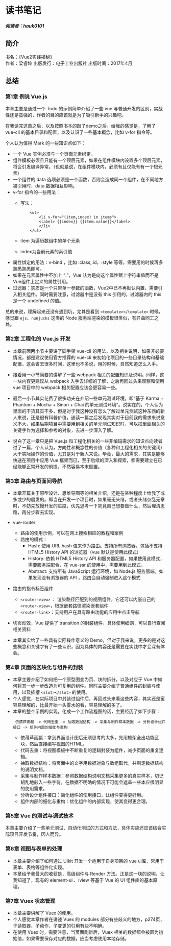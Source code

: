 # 读书笔记

##### 阅读者：hauk0101

## 简介
书名：《Vue2实践揭秘》<br>
作者：梁睿坤
出版发行：电子工业出版社
出版时间：2017年4月

## 总结
### 第1章 例说 Vue.js

本章主要是通过一个 Todo 的示例简单介绍了一些 vue 与普通开发的区别，实战性还是蛮强的，作者的目的应该就是为了吸引新手的兴趣吧。

在我读完这章之后，以及按照书本的敲了demo之后，给我的感觉是，了解了 vue-cli 的基本目录和配置，以及认识了一些基本概念，比如 v-for 指令等。

个人认为值得 Mark 的一些知识点如下：

* 一个 Vue 实例必须与一个页面元素绑定。
* 组件模板必须且只能有一个顶层元素，如果在组件模块内设置多个顶层元素，将会引发编译异常。（也就是说，在组件模块内，必须有且仅能有有一个根元素）
* 一个组件的 data 选项必须是一个函数，否则会造成同一个组件，在不同地方被引用时，data 数据相互影响。
* v-for 指令的一些用法：
    * 写法：
    
        ```
            <ul>
                <li v-for="(item,index) in items">
                <label> {{index}} {{item.value}}</label>
                </li>
            </ul>
        ```
    * item 为遍历数组中的单个元素
    * index为当前元素的索引值
* 属性绑定的用法：v-bind ，比如 :class,:id，:style 等等，需要用的时候再多熟悉熟悉即可。
* 如果在元素属性中不加上 “:”，Vue 认为是向这个属性赋上字符串值而不是Vue组件上定义的属性引用。
* 过滤器：实质是一个只带单一参数的函数，Vue2中已不再默认内置，需要引入相关组件。同时需要注意，过滤器中是没有 this 引用的，过滤器内的 this 是一个 undefined 的值。

总的来说，理解起来还没有遇到坑，尤其是看到 `<template></template>` 时候，感觉跟 `ejs`、`nunjucks` 这类的 Node 服务端渲染的模板很类似，有异曲同工之处。   


### 第2章 工程化的 Vue.js 开发

*  本章前面两小节主要讲了脚手架 vue-cli 的用法，以及相关说明，如果非必要情况，都是建议使用官方推荐的 vue-cli 来初始化项目的一些目录结构和基础配置，这会省去很多时间，这里也不多说，用的时候，自然知道怎么入手。

* 接着用一小节简要的讲解了一些 webpack 相关的配置知识及说明。同样，这一块内容更建议从 webpack 入手去详细的了解，之后再回过头来观察和使用 vue 项目中的 webpack 相关配置应该会更容易一些。

* 最后一小节其实花费了很多功夫在介绍一些单元测试环境，即“基于 Karma + Phantom + Mocha + Sinon + Chai 的单元测试环境”。说实在的，个人认为里面的干货其实不多，但是对于我这种没有怎么了解过单元测试这种东西的新人来说，还是很有科普价值，通读一篇之后发现其实对于目前我的需求来说意义不大，如果后期项目中需要用到相关的单元测试知识时，可以把里面相关的关键字作为选择和参考的对象，去进一步深入了解。

* 说白了这一章只是把 Vue.js 和工程化相关的一些非编码需求的知识点向读者过了一篇，个人认为，方向性和概念性的价值（各种和工程化相关的关键词）大于实际操作的价值，尤其是对于新人来说。毕竟，最大的需求，其实是能够快速在项目中应用 Vue 框架而已，至于后续的深入和探索，都需要建立在已经能够正常开发的前提，不然容易本末倒置。

### 第3章 路由与页面间导航

* 本章开篇关于原型设计、思维导图等的相关介绍，还是在某种程度上给我了或多或少的启发的。即当在开发一个项目时，如果毫无头绪，或者头绪杂乱无章时，不妨先放慢开发的进度，优先思考一下究竟自己想要做什么，然后理清思路，再分步骤去实现。

* vue-router 
    * 路由的使用示例，可以在网上搜索相应的教程和案例
    * 路由的模式：
        * Hash: 使用 URL hash 值来作为路由。支持所有浏览器，包括不支持 HTML5 History API 的浏览器（vue 默认是使用此模式）
        * History: 依赖 HTML5 History API 和服务器配置，如果使用此模式，需要服务端配合，在 vue-ssr 的使用中，需要用到此模式。
        * Abstract: 支持所有 JavaScript 运行环境，如 Node.js 服务器端。如果发现没有浏览器的 API ，路由会自动强制进入这个模式

* 路由的指令标签组件
    * `<router-view>` ： 渲染路径匹配到的视图组件，它还可以内嵌自己的 `<router-view>`，根据嵌套路径渲染嵌套组件
    * `<router-link>`：支持用户在具有路由功能的应用中点击导航

* 切页动效，Vue 提供了 transition 的封装组件，具体使用细则，可以自行查阅相关资料

* 本章其实给了一些具有实际操作意义的 Demo，但对于我来说，更多的是对这些概念和关键字有了一些认识，因为具体的内容还是需要在实践中才会深有体会。

### 第4章 页面的区块化与组件的封装

* 本章主要介绍了如何把一个原型图变为页、块的拆分，以及对应于 Vue 中如何将其一步一步改造为可复用的组件。同时主要介绍了普通组件的封装与使用，以及插槽 `<slot></slot>` 的使用。
* 个人感觉，在实际项目中封装过组件后，再回过头来看这些内容，其实还是蛮容易理解的，比最开始一头雾水的看，容易理解的多了。
* 本章的整个示例的实现，化成一个工作流程图的话，主要经历了如下步骤：
    ```
     依葫芦画瓢 -> 代码去重 -> 抽取数据结构 -> 采集与制作样本数据 -> 分析设计组件接口 -> 组件内部的细化与重构
    ```
    * 依葫芦画瓢：拿到界面设计图后无须思考的太多，先用框架全出功能区块，然后直接编写视图的HTML。
    * 代码去重：将视图模板中不断重复的逻辑封装为组件，减少页面的重复逻辑。
    * 抽取数据结构：将页面中的文字用数据对象与数组取代，并制定数据结构的说明文档。
    * 采集与制作样本数据：参照数据结构说明文档采集更多的真实样本，切记胡乱地敲入一些字符，在数据不明确的情况下可能会遮盖一些本应很明显的使用需求。
    * 分析设计组件接口：简化组件的使用接口，让组件变得更好用。
    * 组件内部的细化与重构：优化组件的内部实现，使其变得更合理。


### 第5章 Vue 的测试与调试技术

本章主要介绍了一些单元测试、自动化测试的方式和方法，具体实施还应该结合实际项目开发节奏，因人而异。


### 第6章 视图与表单的处理

* 本章主要介绍了如何通过 UIkit 开发一个适用于自身项目的 vue ui库，常用于表单、表格等组件化实现。
* 本章给予我最大的收获是，高级组件与 Render 方法。正是这一块的说明，让我知道了，现有的 element-ui 、iview 等基于 Vue 的 UI 组件库的基本原理。


### 第7章 Vuex 状态管理

* 本章主要讲解了 Vuex 的使用。
* 个人感觉本章作者在讲述 Vuex 的 modules 部分有些歧义的地方，p274页，子读取器、子动作、子变更的引用有些不明确。
* 在使用 Vuex 时，需要注意，当页面刷新后，Vuex 相关的数据都会被置为初始值，如果需要保存对应的数据，应当考虑使用本地存储。